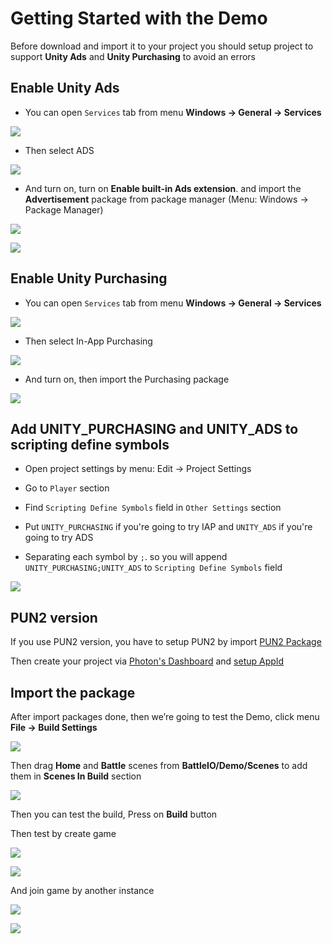 # Getting Started with the Demo

Before download and import it to your project you should setup project to support **Unity Ads** and **Unity Purchasing** to avoid an errors

## Enable Unity Ads

* You can open `Services` tab from menu **Windows -> General -> Services**

![](../images/001/0.png)

* Then select ADS

![](../images/001/1.png)

* And turn on, turn on **Enable built-in Ads extension**. and import the **Advertisement** package from package manager (Menu: Windows -> Package Manager)

![](../images/001/2.png)

![](../images/ads-00.png)

## Enable Unity Purchasing

* You can open `Services` tab from menu **Windows -> General -> Services**

![](../images/001/0.png)

* Then select In-App Purchasing

![](../images/001/3.png)

* And turn on, then import the Purchasing package

![](../images/001/4.png)

## Add UNITY_PURCHASING and UNITY_ADS to scripting define symbols

* Open project settings by menu: Edit -> Project Settings

* Go to `Player` section

* Find `Scripting Define Symbols` field in `Other Settings` section

* Put `UNITY_PURCHASING` if you're going to try IAP and `UNITY_ADS` if you're going to try ADS

* Separating each symbol by `;`. so you will append `UNITY_PURCHASING;UNITY_ADS` to `Scripting Define Symbols` field

![](../images/ads-05.png)

## PUN2 version

If you use PUN2 version, you have to setup PUN2 by import [PUN2 Package](https://assetstore.unity.com/packages/tools/network/photon-unity-networking-classic-free-1786?aid=1100lGeN)

Then create your project via [Photon's Dashboard](https://www.photonengine.com/en-us/Photon) and [setup AppId](https://doc.photonengine.com/en-us/pun/current/getting-started/initial-setup)

## Import the package

After import packages done, then we’re going to test the Demo, click menu **File -> Build Settings**

![](../images/0TezmJz3xDjyVkZXQ.png)

Then drag **Home** and **Battle** scenes from **BattleIO/Demo/Scenes** to add them in **Scenes In Build** section

![](../images/0OT7wKu4ZZsROmGBw.png)

Then you can test the build, Press on **Build** button

Then test by create game

![](../images/04BrxQZaISZ_VVasd.png)

![](../images/0pppR7Ln87NkrhocQ.png)

And join game by another instance

![](../images/0PVH41mibfVDY8F7D.png)

![](../images/0D0q2xppQVNzfBnfH.png)